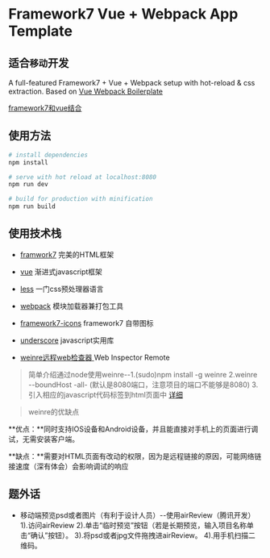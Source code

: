 # Framework7 Vue + Webpack App Template

## 适合`移动`开发

A full-featured Framework7 + Vue + Webpack setup with hot-reload & css extraction. Based on [Vue Webpack Boilerplate](https://github.com/vuejs-templates/webpack)

[framework7和vue结合](http://vue.framework7.cn/)

## 使用方法

``` bash
# install dependencies
npm install

# serve with hot reload at localhost:8080
npm run dev

# build for production with minification
npm run build
```

## 使用技术栈

- [framwork7](http://framework7.cn/Index/get_started.html) 完美的HTML框架


- [vue](https://cn.vuejs.org/) 渐进式javascript框架


- [less](http://lesscss.cn/) 一门css预处理器语言


- [webpack](http://webpack.github.io/) 模块加载器兼打包工具


- [framework7-icons](http://icons.framework7.cn/) framework7 自带图标


- [underscore](http://www.css88.com/doc/underscore/) javascript实用库


- [weinre远程web检查器 ](https://github.com/reng99/weinre) Web Inspector Remote

> 简单介绍通过node使用weinre--1.(sudo)npm install -g weinre  2.weinre --boundHost -all- (默认是8080端口，注意项目的端口不能够是8080) 3.引入相应的javascript代码标签到html页面中  [详细](https://github.com/reng99/weinre)

> weinre的优缺点

**优点：**同时支持IOS设备和Android设备，并且能直接对手机上的页面进行调试，无需安装客户端。

**缺点：**需要对HTML页面有改动的权限，因为是远程链接的原因，可能网络链接速度（深有体会）会影响调试的响应



## 题外话

- 移动端预览psd或者图片（有利于设计人员）--使用airReview（腾讯开发）
1).访问airReview 
2).单击“临时预览”按钮（若是长期预览，输入项目名称单击“确认”按钮）。
3).将psd或者jpg文件拖拽进airReview。
4).用手机扫描二维码。
